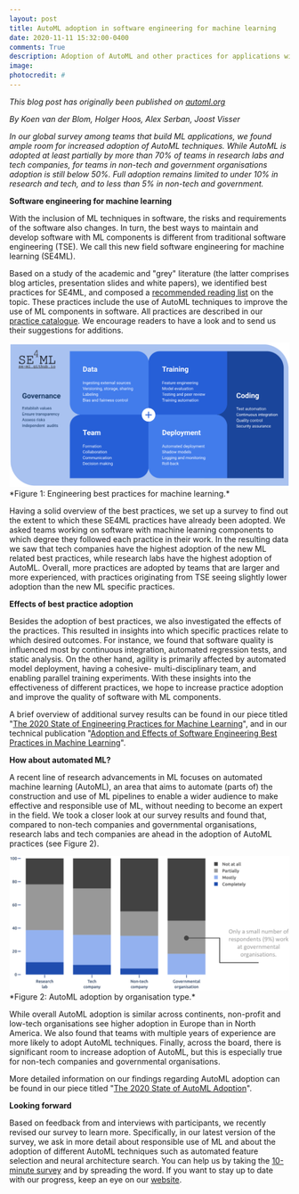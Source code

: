 ```yaml
---
layout: post
title: AutoML adoption in software engineering for machine learning
date: 2020-11-11 15:32:00-0400
comments: True
description: Adoption of AutoML and other practices for applications with ML components.
image:
photocredit: #
---
```


*This blog post has originally been published on [automl.org](https://automl.org)*

*By Koen van der Blom, Holger Hoos, Alex Serban, Joost Visser*

*In our global survey among teams that build ML applications, we found ample room for increased adoption of AutoML techniques. While AutoML is adopted at least partially by more than 70% of teams in research labs and tech companies, for teams in non-tech and government organisations adoption is still below 50%. Full adoption remains limited to under 10% in research and tech, and to less than 5% in non-tech and government.*

**Software engineering for machine learning**

With the inclusion of ML techniques in software, the risks and requirements of the software also changes. In turn, the best ways to maintain and develop software with ML components is different from traditional software engineering (TSE). We call this new field software engineering for machine learning (SE4ML).

Based on a study of the academic and "grey" literature (the latter comprises blog articles, presentation slides and white papers), we identified best practices for SE4ML, and composed a [recommended reading list](https://github.com/SE-ML/awesome-seml) on the topic. These practices include the use of AutoML techniques to improve the use of ML components in software. All practices are described in our [practice catalogue](/practices/). We encourage readers to have a look and to send us their suggestions for additions.

<img src="/assets/img/SE4ML-practices-diagram.png" class="blog-image">
*Figure 1: Engineering best practices for machine learning.*

Having a solid overview of the best practices, we set up a survey to find out the extent to which these SE4ML practices have already been adopted. We asked teams working on software with machine learning components to which degree they followed each practice in their work. In the resulting data we saw that tech companies have the highest adoption of the new ML related best practices, while research labs have the highest adoption of AutoML. Overall, more practices are adopted by teams that are larger and more experienced, with practices originating from TSE seeing slightly lower adoption than the new ML specific practices.

**Effects of best practice adoption**

Besides the adoption of best practices, we also investigated the effects of the practices. This resulted in insights into which specific practices relate to which desired outcomes. For instance, we found that software quality is influenced most by continuous integration, automated regression tests, and static analysis. On the other hand, agility is primarily affected by automated model deployment, having a cohesive- multi-disciplinary team, and enabling parallel training experiments. With these insights into the effectiveness of different practices, we hope to increase practice adoption and improve the quality of software with ML components.

A brief overview of additional survey results can be found in our piece titled "[The 2020 State of Engineering Practices for Machine Learning](/report2020/)", and in our technical publication "[Adoption and Effects of Software Engineering Best Practices in Machine Learning](https://doi.org/10.1145/3382494.3410681)".

**How about automated ML?**

A recent line of research advancements in ML focuses on automated machine learning (AutoML), an area that aims to automate (parts of) the construction and use of ML pipelines to enable a wider audience to make effective and responsible use of ML, without needing to become an expert in the field. We took a closer look at our survey results and found that, compared to non-tech companies and governmental organisations, research labs and tech companies are ahead in the adoption of AutoML practices (see Figure 2).


<img src="/assets/img/AutoML-by-organisation.png" class="blog-image">
*Figure 2: AutoML adoption by organisation type.*

While overall AutoML adoption is similar across continents, non-profit and low-tech organisations see higher adoption in Europe than in North America. We also found that teams with multiple years of experience are more likely to adopt AutoML techniques. Finally, across the board, there is significant room to increase adoption of AutoML, but this is especially true for non-tech companies and governmental organisations.

More detailed information on our findings regarding AutoML adoption can be found in our piece titled "[The 2020 State of AutoML Adoption](automl-report2020)".

**Looking forward**

Based on feedback from and interviews with participants, we recently revised our survey to learn more. Specifically, in our latest version of the survey, we ask in more detail about responsible use of ML and about the adoption of different AutoML techniques such as automated feature selection and neural architecture search. You can help us by taking the [10-minute survey](/survey/) and by spreading the word. If you want to stay up to date with our progress, keep an eye on our [website](https://se-ml.github.io/).

